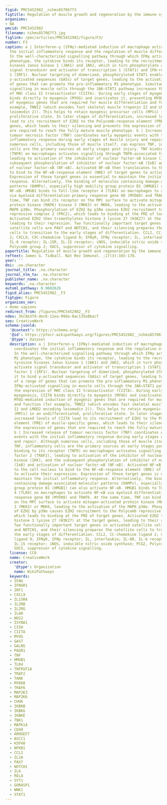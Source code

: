 ```yaml
---
figid: PMC5452982__nihms857067f3
figtitle: Regulation of muscle growth and regeneration by the immune system
organisms:
- NA
pmcid: PMC5452982
filename: nihms857067f3.jpg
figlink: /pmc/articles/PMC5452982/figure/F3/
number: F3
caption: a | Interferon-γ (IFNγ)-mediated induction of macrophage activation coordinates
  the initial inflammatory response and the regulation of muscle differentiation.
  In the well-characterized signalling pathway through which IFNγ activates the M1
  phenotype, the cytokine binds its receptor, leading to the recruitment of the tyrosine
  kinases Janus kinase 1 (JAK1) and JAK2, which in turn phosphorylate and activate
  signal transducer and activator of transcription 1 (STAT1) and IFN-regulatory factor
  1 (IRF1). Nuclear targeting of dimerized, phosphorylated STAT1 enables it to bind
  γ-activated sequences (GASs) of target genes, leading to the activation of a range
  of genes that can promote the pro-inflammatory M1 phenotype. Simultaneously, IFNγ-activated
  signalling in muscle cells through the JAK–STAT1 pathway increases the expression
  of MHC class II transactivator (CIITA). During early stages of myogenesis, CIITA
  binds directly to myogenin (MYOG) and inactivates it, preventing MYOG-mediated induction
  of myogenic genes that are required for muscle differentiation and function (for
  example, TNNI2 (which encodes fast skeletal muscle troponin I2 and LMOD2 encoding
  leiomodin 2)). This helps to retain myogenic precursor cells (MPCs) in an undifferentiated,
  proliferative state. In later stages of differentiation, increased levels of CIITA
  lead to its recruitment of EZH2 to the Polycomb-response element (PRE) of muscle-specific
  genes, which leads to their silencing and prevents the expression of genes that
  are required to reach the fully mature muscle phenotype. b | Increased release of
  tumour necrosis factor (TNF) coordinates early myogenic events with the initial
  inflammatory response during early stages of muscle injury and repair. Although
  numerous cells, including those of muscle itself, can express TNF, inflammatory
  cells are the primary sources at early stages post injury. TNF binding to its receptor
  (TNFR) on macrophages activates signalling through TNFR-associated factor 2 (TRAF2),
  leading to activation of the inhibitor of nuclear factor-κB kinase (IKK), and the
  subsequent phosphorylation of inhibitor of nuclear factor-κB (IκB) and activation
  of nuclear factor-κB (NF-κB). Activated NF-κB then translocates to the cell nucleus
  to bind to the NF-κB-response element (NRE) of target genes to activate their expression.
  Expression of those target genes is essential to maintain the initial inflammatory
  response. Alternatively, the binding of molecules containing damage-associated molecular
  patterns (DAMPs), especially high mobility group protein B1 (HMGB1) can also activate
  NF-κB. HMGB1 binds to Toll-like receptor 4 (TLR4) on macrophages to activate NF-κB
  via myeloid differentiation primary response gene 88 (MYD88) and TRAF6. At the same
  time, TNF can bind its receptor on the MPC surface to activate mitogen-activated
  protein kinase (MAPK) kinase 3 (MKK3) or MKK6, leading to the activation of the
  MAPK p38α. Phosphorylation of EZH2 by p38α causes EZH2 recruitment to the Polycomb
  repressive complex 2 (PRC2), which leads to binding at the PRE of target genes.
  Activated EZH2 then trimethylates histone 3 lysine 27 (H3K27) at the target genes,
  leading to their repression. Two functionally important target genes in activated
  satellite cells are PAX7 and NOTCH1, and their silencing prepares the satellite
  cells to transition to the early stages of differentiation. CCL2, CC-chemokine ligand
  2; CXCL9, CXC-chemokine ligand 9; IFNγR, IFNγ receptor; IL, interleukin; IL-6R,
  IL-6 receptor; IL-15R, IL-15 receptor; iNOS, inducible nitric oxide synthase; PCG2,
  Polycomb group 2; SOCS, suppressor of cytokine signalling.
papertitle: Regulation of muscle growth and regeneration by the immune system.
reftext: James G. Tidball. Nat Rev Immunol. ;17(3):165-178.
year: ''
doi: .na.character
journal_title: .na.character
journal_nlm_ta: .na.character
publisher_name: .na.character
keywords: .na.character
automl_pathway: 0.9602626
figid_alias: PMC5452982__F3
figtype: Figure
organisms_ner:
- Homo sapiens
redirect_from: /figures/PMC5452982__F3
ndex: 3bc8e3fd-decb-11ea-99da-0ac135e8bacf
seo: CreativeWork
schema-jsonld:
  '@context': https://schema.org/
  '@id': https://pfocr.wikipathways.org/figures/PMC5452982__nihms857067f3.html
  '@type': Dataset
  description: a | Interferon-γ (IFNγ)-mediated induction of macrophage activation
    coordinates the initial inflammatory response and the regulation of muscle differentiation.
    In the well-characterized signalling pathway through which IFNγ activates the
    M1 phenotype, the cytokine binds its receptor, leading to the recruitment of the
    tyrosine kinases Janus kinase 1 (JAK1) and JAK2, which in turn phosphorylate and
    activate signal transducer and activator of transcription 1 (STAT1) and IFN-regulatory
    factor 1 (IRF1). Nuclear targeting of dimerized, phosphorylated STAT1 enables
    it to bind γ-activated sequences (GASs) of target genes, leading to the activation
    of a range of genes that can promote the pro-inflammatory M1 phenotype. Simultaneously,
    IFNγ-activated signalling in muscle cells through the JAK–STAT1 pathway increases
    the expression of MHC class II transactivator (CIITA). During early stages of
    myogenesis, CIITA binds directly to myogenin (MYOG) and inactivates it, preventing
    MYOG-mediated induction of myogenic genes that are required for muscle differentiation
    and function (for example, TNNI2 (which encodes fast skeletal muscle troponin
    I2 and LMOD2 encoding leiomodin 2)). This helps to retain myogenic precursor cells
    (MPCs) in an undifferentiated, proliferative state. In later stages of differentiation,
    increased levels of CIITA lead to its recruitment of EZH2 to the Polycomb-response
    element (PRE) of muscle-specific genes, which leads to their silencing and prevents
    the expression of genes that are required to reach the fully mature muscle phenotype.
    b | Increased release of tumour necrosis factor (TNF) coordinates early myogenic
    events with the initial inflammatory response during early stages of muscle injury
    and repair. Although numerous cells, including those of muscle itself, can express
    TNF, inflammatory cells are the primary sources at early stages post injury. TNF
    binding to its receptor (TNFR) on macrophages activates signalling through TNFR-associated
    factor 2 (TRAF2), leading to activation of the inhibitor of nuclear factor-κB
    kinase (IKK), and the subsequent phosphorylation of inhibitor of nuclear factor-κB
    (IκB) and activation of nuclear factor-κB (NF-κB). Activated NF-κB then translocates
    to the cell nucleus to bind to the NF-κB-response element (NRE) of target genes
    to activate their expression. Expression of those target genes is essential to
    maintain the initial inflammatory response. Alternatively, the binding of molecules
    containing damage-associated molecular patterns (DAMPs), especially high mobility
    group protein B1 (HMGB1) can also activate NF-κB. HMGB1 binds to Toll-like receptor
    4 (TLR4) on macrophages to activate NF-κB via myeloid differentiation primary
    response gene 88 (MYD88) and TRAF6. At the same time, TNF can bind its receptor
    on the MPC surface to activate mitogen-activated protein kinase (MAPK) kinase
    3 (MKK3) or MKK6, leading to the activation of the MAPK p38α. Phosphorylation
    of EZH2 by p38α causes EZH2 recruitment to the Polycomb repressive complex 2 (PRC2),
    which leads to binding at the PRE of target genes. Activated EZH2 then trimethylates
    histone 3 lysine 27 (H3K27) at the target genes, leading to their repression.
    Two functionally important target genes in activated satellite cells are PAX7
    and NOTCH1, and their silencing prepares the satellite cells to transition to
    the early stages of differentiation. CCL2, CC-chemokine ligand 2; CXCL9, CXC-chemokine
    ligand 9; IFNγR, IFNγ receptor; IL, interleukin; IL-6R, IL-6 receptor; IL-15R,
    IL-15 receptor; iNOS, inducible nitric oxide synthase; PCG2, Polycomb group 2;
    SOCS, suppressor of cytokine signalling.
  license: CC0
  name: CreativeWork
  creator:
    '@type': Organization
    name: WikiPathways
  keywords:
  - IFNG
  - IFNGR1
  - IRF1
  - CXCL9
  - IL15RA
  - IL2RB
  - IL2RG
  - IL6R
  - NOS2
  - ISYNA1
  - CISH
  - CIITA
  - MYOG
  - GAST
  - GALNS
  - PAGR1
  - TNF
  - HMGB1
  - TLR4
  - TNFRSF1A
  - TRAF2
  - TANK
  - MYD88
  - TRAF6
  - MAP2K3
  - MAP2K6
  - CHUK
  - IKBKB
  - IKBKG
  - IKBKE
  - TBK1
  - MAPK14
  - CD40
  - ARHGEF7
  - ASCC1
  - H3P40
  - NFKB1
  - CCL2
  - IL1A
  - PAX7
  - NOTCH1
  - IL6
  - RELA
  - SYT1
  - GORASP1
  - WNK1
  - STAT1
---
```

